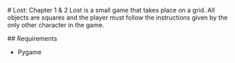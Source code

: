 # Lost: Chapter 1 & 2
Lost is a small game that takes place on a grid. All objects are squares and the player must follow the instructions given by the only other character in the game.

## Requirements
- Pygame
